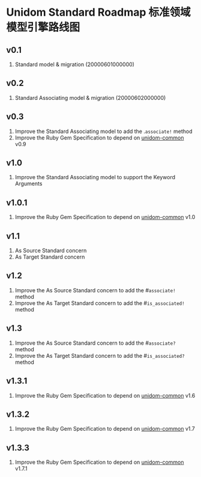 # Unidom Standard Roadmap 标准领域模型引擎路线图

## v0.1
1. Standard model & migration (20000601000000)

## v0.2
1. Standard Associating model & migration (20000602000000)

## v0.3
1. Improve the Standard Associating model to add the .``associate!`` method
2. Improve the Ruby Gem Specification to depend on [unidom-common](https://github.com/topbitdu/unidom-common) v0.9

## v1.0
1. Improve the Standard Associating model to support the Keyword Arguments

## v1.0.1
1. Improve the Ruby Gem Specification to depend on [unidom-common](https://github.com/topbitdu/unidom-common) v1.0

## v1.1
1. As Source Standard concern
2. As Target Standard concern

## v1.2
1. Improve the As Source Standard concern to add the #``associate!`` method
2. Improve the As Target Standard concern to add the #``is_associated!`` method

## v1.3
1. Improve the As Source Standard concern to add the #``associate?`` method
2. Improve the As Target Standard concern to add the #``is_associated?`` method

## v1.3.1
1. Improve the Ruby Gem Specification to depend on [unidom-common](https://github.com/topbitdu/unidom-common) v1.6

## v1.3.2
1. Improve the Ruby Gem Specification to depend on [unidom-common](https://github.com/topbitdu/unidom-common) v1.7

## v1.3.3
1. Improve the Ruby Gem Specification to depend on [unidom-common](https://github.com/topbitdu/unidom-common) v1.7.1
